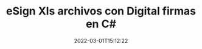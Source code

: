 ---
############################# Static ############################
layout: "auto-gen-signature"
date: 2022-03-01T15:12:22
draft: false
operation: Sign
signaturetype: Digital
fileformat: Xls
productName: .NET
lang: es
productCode: net
otherformats: pdf doc docx docm dot dotx odt ott xls xlsx xlsm xlsb ods ots xltx xltm pptx pptm
breadcrumb: Put Digital signature on Xls for C#

############################# Head ############################
head_title: "Adición de firmas electrónicas digitales al archivo Xls con C#"
head_description: "Coloque la firma digital en el archivo Xls para .NET usando unas pocas líneas de código. Utilice la API de firma de documentos de GroupDocs para firmar docenas de formatos de archivo."

############################# Header ############################
title: "eSign Xls archivos con Digital firmas en C#"
description: "Cómo agregar la firma Digital con unas pocas líneas de código .NET"
bg_image: "https://cms.admin.containerize.com/templates/aspose/App_Themes/V3/images/bg/header1.png"
bg_overlay: false
button:
    enable: true

############################# SubMenu ############################
submenu:
    enable: true

    left:
        img_alt: "GroupDocs.Signature for .NET"
        image: "https://cms.admin.containerize.com/templates/groupdocs/images/product-logos/90x90-noborder/groupdocs-signature-net.png"
        product: "GroupDocs.Signature"
        platform: ".NET"



############################# About ############################
about:
    enable: true
    title: "Acerca de GroupDocs.Signature for .NET API de firmas digitales"
    content: |
        [GroupDocs.Signature for .NET](https://products.groupdocs.com/signature/net/) es una API popular para firmar documentos con firmas electrónicas digitales, con certificados digitales. Para la API de firmas digitales, se utilizan archivos de certificados PFX para firmar documentos con claves privadas y públicas protegidas con contraseña. Las firmas digitales pueden usarse para certificar documentos comerciales con una página particular de eSign PDF, certificar documentos completos de Microsoft Office como Word, Excel, archivos de Powerpoint y documentos de Open Office. Los clientes pueden manipular fácilmente las firmas, como editarlas, eliminarlas o ajustarlas. La API proporciona una forma de buscar y verificar firmas. Además, se proporcionan muchas capacidades para la personalización de firmas.
    

############################# Steps ############################
steps:
    enable: true
    title_left: "Pasos para firmar Xls con Digital en C#"
    content_left: |
        [GroupDocs.Signature for .NET](https://products.groupdocs.com/signature/net/) proporciona la capacidad de firmar documentos Xls con Digital firmas de forma rápida y sencilla.
        
        * Cree una instancia de la clase Signature que proporcione el archivo Xls que se supone que debe firmar como ruta o flujo de memoria
        * Cree una instancia de la clase SignOptions y configure todos los datos solicitados.
        * Invoque el método Signature.Sign() pasando la salida Xls archivo o flujo de memoria

    title_right: " Requisitos del sistema"
    content_right: |
        GroupDocs.Signature for .NET son compatibles con todas las principales plataformas y sistemas operativos. Antes de ejecutar el código a continuación, asegúrese de tener instalados los siguientes requisitos previos en su sistema.

        * Sistemas operativos: Microsoft Windows, Linux, Mac OS
        * Entornos de desarrollo: Microsoft Visual Studio, Xamarin, MonoDevelop
        * Frameworks: .NET Framework, .NET Standard, .NET Core, Mono
        * Obtén el último GroupDocs.Signature for .NET de [Nuget](https://www.nuget.org/packages/groupdocs.signature)
         
    code: |
        ```csharp    
                
        // Set up input Xls file
        string filePath = "input.xls";
        // Set up output file
        string outputFilePath = "output.xls";
        // Provide digital certificate
        string certificateFilePath = "certificate.pfx";

        // Instantiate Signature for input file
        using (GroupDocs.Signature.Signature signature = new GroupDocs.Signature.Signature(filePath))
        {
                //Provide sign options
                DigitalSignOptions options = new DigitalSignOptions(certificateFilePath)
                {
                    // set certificate password
                    Password = "1234567890",
                    // set signature position
                    Left = 50,
                    Top = 200,
                };

                // sign Xls document
                SignResult result = signature.Sign(outputFilePath, options);
        }

        ```

############################# Demos ############################
demos:
    enable: true
    title: "Firma de Xls documentos con Digital Live Demo"
    content: |
       Firme el archivo Xls con varias firmas ahora mismo visitando el sitio web de [GroupDocs.Signature App](https://products.groupdocs.app/signature/family). Demostración en línea gratuita esperándote.          

############################# More Formats ############################
more_formats:
    enable: true
    title: "Otras firmas Digital admitidas para C#"
    content: |
        "También puede firmar Xls con otros tipos de firma. Consulte la lista a continuación."
    format: 
       
       
back_to_top:
    enable: true
---